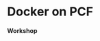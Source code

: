 <!-- .element: data-state="title" -->
<!-- .slide: data-menu-title="Docker and PCF" -->

# Docker on PCF

#### Workshop

